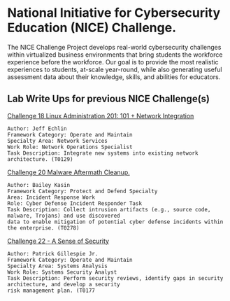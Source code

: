 # National Initiative for Cybersecurity Education (NICE) Challenge.

The NICE Challenge Project develops real-world cybersecurity challenges within virtualized business environments that bring students the workforce experience before the workforce. Our goal is to provide the most realistic experiences to students, at-scale year-round, while also generating useful assessment data about their knowledge, skills, and abilities for educators.

Lab Write Ups for previous NICE Challenge(s)
-
[Challenge 18 Linux Administration 201: 101 + Network Integration](https://github.com/pendaflex247/NICE-Challenge-Write-Ups/blob/main/18:%20Linux%20Administration/README.md)

	Author: Jeff Echlin
	Framework Category: Operate and Maintain
	Specialty Area: Network Services
	Work Role: Network Operations Specialist
	Task Description: Integrate new systems into existing network architecture. (T0129)

[Challenge 20 Malware Aftermath Cleanup.](https://github.com/pendaflex247/NICE-Challenge-Write-Ups/blob/main/19:%20Cyber%20Defense%20Incident%20Responder%20Malware%20Aftermath%20Cleanup/README.md)
	
	Author: Bailey Kasin 
	Framework Category: Protect and Defend Specialty 
	Area: Incident Response Work 
	Role: Cyber Defense Incident Responder Task 
	Task Description: Collect intrusion artifacts (e.g., source code, malware, Trojans) and use discovered 
	data to enable mitigation of potential cyber defense incidents within the enterprise. (T0278)

[Challenge 22 - A Sense of Security](https://github.com/pendaflex247/NICE-Challenge-Write-Ups/blob/main/21:%20A%20Sense%20of%20Security/README.md)

	Author: Patrick Gillespie Jr.
	Framework Category: Operate and Maintain
	Specialty Area: Systems Analysis
	Work Role: Systems Security Analyst
	Task Description: Perform security reviews, identify gaps in security architecture, and develop a security 
	risk management plan. (T0177
